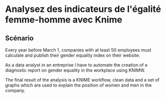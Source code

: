 # Analysez des indicateurs de l'égalité femme-homme avec Knime

## Scénario

Every year before March 1, companies with at least 50 employees must calculate and publish their gender equality index on their website. 

As a data analyst in an entreprise I have to automate the creation of a diagnostic report on gender equality in the workplace using KNIMW. 

The final result of the analysis is a KNIME workflow, clean data and a set of graphs which are used to explain the position of women and men in the company.
